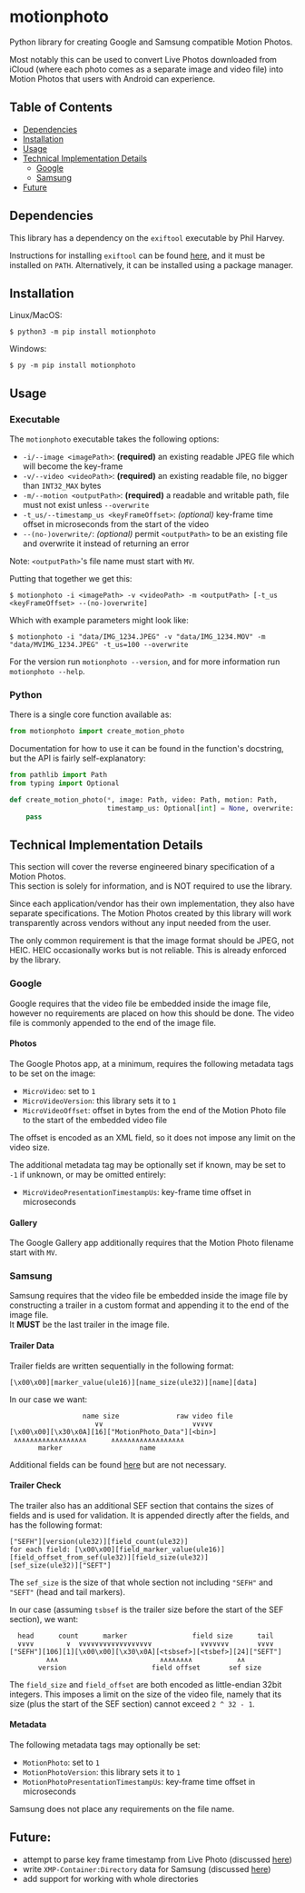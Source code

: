# motionphoto
Python library for creating Google and Samsung compatible Motion Photos.

Most notably this can be used to convert Live Photos downloaded from iCloud 
(where each photo comes as a separate image and video file) into Motion Photos that users
with Android can experience.

## Table of Contents
<!--ts-->
* [Dependencies](#dependencies)
* [Installation](#installation)
* [Usage](#usage)
* [Technical Implementation Details](#technical-implementation-details)
  * [Google](#google)
  * [Samsung](#samsung)
* [Future](#future)
<!--te-->

## Dependencies

This library has a dependency on the `exiftool` executable by Phil Harvey.

Instructions for installing `exiftool` can be found [here](https://exiftool.org/install.html), and it must be installed
on `PATH`. Alternatively, it can be installed using a package manager.

## Installation

Linux/MacOS:
```shell
$ python3 -m pip install motionphoto
```

Windows:
```shell
$ py -m pip install motionphoto
```

## Usage

### Executable

The `motionphoto` executable takes the following options:
- `-i/--image <imagePath>`: **(required)** an existing readable JPEG file which will become the key-frame
- `-v/--video <videoPath>`: **(required)** an existing readable file, no bigger than `INT32_MAX` bytes
- `-m/--motion <outputPath>`: **(required)** a readable and writable path, file must not exist unless `--overwrite`
- `-t_us/--timestamp_us <keyFrameOffset>`: _(optional)_ key-frame time offset in microseconds from the start of the video
- `--(no-)overwrite/`: _(optional)_ permit `<outputPath>` to be an existing file and overwrite it instead of returning an error

Note: `<outputPath>`'s file name must start with `MV`.

Putting that together we get this:
```shell
$ motionphoto -i <imagePath> -v <videoPath> -m <outputPath> [-t_us <keyFrameOffset> --(no-)overwrite]
```

Which with example parameters might look like:
```shell
$ motionphoto -i "data/IMG_1234.JPEG" -v "data/IMG_1234.MOV" -m "data/MVIMG_1234.JPEG" -t_us=100 --overwrite
```

For the version run `motionphoto --version`, and for more information run `motionphoto --help`.

### Python

There is a single core function available as:
```python
from motionphoto import create_motion_photo
```

Documentation for how to use it can be found in the function's docstring, but the API is fairly
self-explanatory:
```python
from pathlib import Path
from typing import Optional

def create_motion_photo(*, image: Path, video: Path, motion: Path,
                        timestamp_us: Optional[int] = None, overwrite: bool = False) -> None:
    pass
```

## Technical Implementation Details
This section will cover the reverse engineered binary specification of a Motion Photos.  
This section is solely for information, and is NOT required to use the library.

Since each application/vendor has their own implementation, they also have separate specifications.
The Motion Photos created by this library will work transparently across vendors without any input
needed from the user. 

The only common requirement is that the image format should be JPEG, not HEIC. HEIC occasionally
works but is not reliable. This is already enforced by the library.

### Google
Google requires that the video file be embedded inside the image file, however no requirements are
placed on how this should be done. The video file is commonly appended to the end of the image file.

#### Photos
The Google Photos app, at a minimum, requires the following metadata tags to be set on the image:
- `MicroVideo`: set to `1`
- `MicroVideoVersion`: this library sets it to `1`
- `MicroVideoOffset`: offset in bytes from the end of the Motion Photo file to the start of the embedded video file

The offset is encoded as an XML field, so it does not impose any limit on the video size.

The additional metadata tag may be optionally set if known, may be set to `-1` if unknown, or may
be omitted entirely:
- `MicroVideoPresentationTimestampUs`: key-frame time offset in microseconds

#### Gallery
The Google Gallery app additionally requires that the Motion Photo filename start with `MV`.

### Samsung
Samsung requires that the video file be embedded inside the image file by constructing a trailer in a custom
format and appending it to the end of the image file.  
It **MUST** be the last trailer in the image file.

#### Trailer Data
Trailer fields are written sequentially in the following format:
```
[\x00\x00][marker_value(ule16)][name_size(ule32)][name][data]
```
In our case we want:
```
                  name size              raw video file
                     ∨∨                      ∨∨∨∨∨
[\x00\x00][\x30\x0A][16]["MotionPhoto_Data"][<bin>]
 ∧∧∧∧∧∧∧∧∧∧∧∧∧∧∧∧∧∧      ∧∧∧∧∧∧∧∧∧∧∧∧∧∧∧∧∧∧
       marker                   name
```
Additional fields can be found [here](https://github.com/exiftool/exiftool/blob/ecc573fc04ac6538802fd0a61a9c4ca53837ca1d/lib/Image/ExifTool/Samsung.pm#L945)
but are not necessary.

#### Trailer Check
The trailer also has an additional SEF section that contains the sizes of fields and is used for validation.
It is appended directly after the fields, and has the following format:  
```
["SEFH"][version(ule32)][field_count(ule32)]
for each field: [\x00\x00][field_marker_value(ule16)][field_offset_from_sef(ule32)][field_size(ule32)]
[sef_size(ule32)]["SEFT"]
```
The `sef_size` is the size of that whole section not including `"SEFH"` and `"SEFT"` (head and tail markers).

In our case (assuming `tsbsef` is the trailer size before the start of the SEF section), we want:
```
  head      count      marker                field size      tail
  ∨∨∨∨        ∨  ∨∨∨∨∨∨∨∨∨∨∨∨∨∨∨∨∨∨            ∨∨∨∨∨∨∨       ∨∨∨∨
["SEFH"][106][1][\x00\x00][\x30\x0A][<tsbsef>][<tsbef>][24]["SEFT"]
         ∧∧∧                         ∧∧∧∧∧∧∧∧           ∧∧
       version                     field offset       sef size
```

The `field_size` and `field_offset` are both encoded as little-endian 32bit integers. This imposes a limit on the size
of the video file, namely that its size (plus the start of the SEF section) cannot exceed `2 ^ 32 - 1`.

#### Metadata
The following metadata tags may optionally be set:
- `MotionPhoto`: set to `1`
- `MotionPhotoVersion`: this library sets it to `1`
- `MotionPhotoPresentationTimestampUs`: key-frame time offset in microseconds

Samsung does not place any requirements on the file name.

## Future:
- attempt to parse key frame timestamp from Live Photo (discussed [here]())
- write `XMP-Container:Directory` data for Samsung (discussed [here](https://github.com/exiftool/exiftool/issues/254))
- add support for working with whole directories

